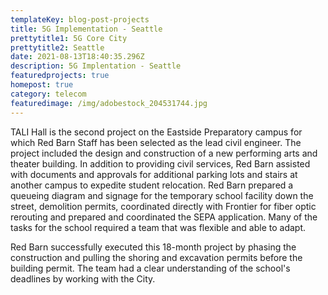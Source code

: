 ```yaml
---
templateKey: blog-post-projects
title: 5G Implementation - Seattle
prettytitle1: 5G Core City
prettytitle2: Seattle
date: 2021-08-13T18:40:35.296Z
description: 5G Implentation - Seattle
featuredprojects: true
homepost: true
category: telecom
featuredimage: /img/adobestock_204531744.jpg
---
```

TALI Hall is the second project on the Eastside Preparatory campus for which Red Barn Staff has been selected as the lead civil engineer. The project included the design and construction of a new performing arts and theater building. In addition to providing civil services, Red Barn assisted with documents and approvals for additional parking lots and stairs at another campus to expedite student relocation. Red Barn prepared a queueing diagram and signage for the temporary school facility down the street, demolition permits, coordinated directly with Frontier for fiber optic rerouting and prepared and coordinated the SEPA application. Many of the tasks for the school required a team that was flexible and able to adapt. 

Red Barn successfully executed this 18-month project by phasing the construction and pulling the shoring and excavation permits before the building permit. The team had a clear understanding of the school's deadlines by working with the City.